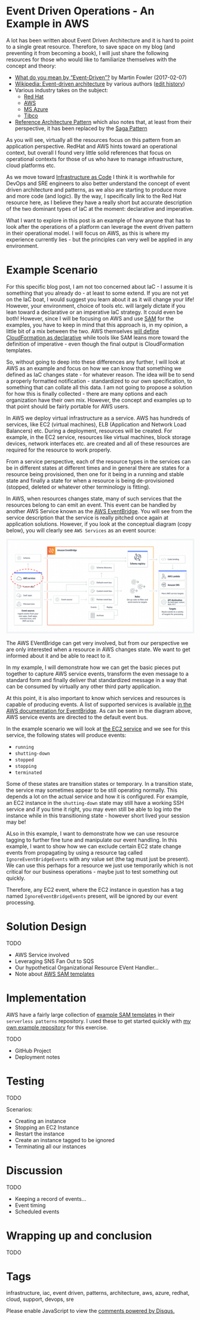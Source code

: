 # Event Driven Operations - An Example in AWS

A lot has been written about Event Driven Architecture and it is hard to point to a single great resource. Therefore, to save space on my blog (and preventing it from becoming a book), I will just share the following resources for those who would like to familiarize themselves with the concept and theory:

* [What do you mean by “Event-Driven”?](https://martinfowler.com/articles/201701-event-driven.html) by Martin Fowler (2017-02-07)
* [Wikipedia: Event-driven architecture](https://en.wikipedia.org/wiki/Event-driven_architecture) by various authors ([edit history](https://en.wikipedia.org/w/index.php?title=Event-driven_architecture&action=history))
* Various industry takes on the subject:
  * [Red Hat](https://aws.amazon.com/event-driven-architecture/)
  * [AWS](https://www.redhat.com/en/topics/integration/what-is-event-driven-architecture) 
  * [MS Azure](https://docs.microsoft.com/en-us/azure/architecture/guide/architecture-styles/event-driven)
  * [Tibco](https://www.tibco.com/reference-center/what-is-event-driven-architecture)
* [Reference Architecture Pattern](https://microservices.io/patterns/data/event-driven-architecture.html) which also notes that, at least from their perspective, it has been replaced by the [Saga Pattern](https://microservices.io/patterns/data/saga.html)

As you will see, virtually all the resources focus on this pattern from an application perspective. RedHat and AWS hints toward an operational context, but overall I found very little solid references that focus on operational contexts for those of us who have to manage infrastructure, cloud platforms etc.

As we move toward [Infrastructure as Code](https://www.redhat.com/en/topics/automation/what-is-infrastructure-as-code-iac) I think it is worthwhile for DevOps and SRE engineers to also better understand the concept of event driven architecture and patterns, as we also are starting to produce more and more code (and logic). By the way, I specifically link to the Red Hat resource here, as I believe they have a really short but accurate description of the two dominant types of IaC at the moment: declarative and imperative.

What I want to explore in this post is an example of how anyone that has to look after the operations of a platform can leverage the event driven pattern in their operational model. I will focus on AWS, as this is where my experience currently lies - but the principles can very well be applied in any environment.

# Example Scenario

For this specific blog post, I am not too concerned about IaC - I assume it is something that you already do - at least to some extend. If you are not yet on the IaC boat, I would suggest you learn about it as it will change your life! However, your environment, choice of tools etc. will largely dictate if you lean toward a declarative or an imperative IaC strategy. It could even be both! However, since I will be focusing on AWS and use [SAM](https://aws.amazon.com/serverless/sam/) for the examples, you have to keep in mind that this approach is, in my opinion, a little bit of a mix between the two. AWS themselves [will define CloudFormation as declarative](https://docs.aws.amazon.com/whitepapers/latest/introduction-devops-aws/infrastructure-as-code.html) while tools like SAM leans more toward the definition of imperative - even though the final output is CloudFormation templates.

So, without going to deep into these differences any further, I will look at AWS as an example and focus on how we can know that something we defined as IaC changes state - for whatever reason. The idea will be to send a properly formatted notification - standardized to our own specification, to something that can collate all this data. I am not going to propose a solution for how this is finally collected - there are many options and each organization have their own mix. However, the concept and examples up to that point should be fairly portable for AWS users.

In AWS we deploy virtual infrastructure as a service. AWS has hundreds of services, like EC2 (virtual machines), ELB (Application and Network Load Balancers) etc. During a deployment, resources will be created. For example, in the EC2 service, resources like virtual machines, block storage devices, network interfaces etc. are created and all of these resources are required for the resource to work properly.

From a service perspective, each of the resource types in the services can be in different states at different times and in general there are states for a resource being provisioned, then one for it being in a running and stable state and finally a state for when a resource is being de-provisioned (stopped, deleted or whatever other terminology is fitting).

In AWS, when resources changes state, many of such services that the resources belong to can emit an event. This event can be handled by another AWS Service known as the [AWS EventBridge](https://aws.amazon.com/eventbridge/). You will see from the service description that the service is really pitched once again at application solutions. However, if you look at the conceptual diagram (copy below), you will clearly see `AWS Services` as an event source:

![AWS EventBridge from DrawIO](../../images/blog_2022_07_31/aws_event_bridge_drawio.png)

The AWS EVentBridge can get very involved, but from our perspective we are only interested when a resource in AWS changes state. We want to get informed about it and be able to react to it.

In my example, I will demonstrate how we can get the basic pieces put together to capture AWS service events, transform the even message to a standard form and finally deliver that standardized message in a way that can be consumed by virtually any other third party application.

At this point, it is also important to know which services and resources is capable of producing events. A list of supported services is available [in the AWS documentation for EventBridge](https://docs.aws.amazon.com/AmazonCloudWatch/latest/events/EventTypes.html). As can be seen in the diagram above, AWS service events are directed to the default event bus.

In the example scenario we will look at [the EC2 service](https://docs.aws.amazon.com/AmazonCloudWatch/latest/events/EventTypes.html#ec2_event_type) and we see for this service, the following states will produce events:

* `running`
* `shutting-down`
* `stopped`
* `stopping`
* `terminated`

Some of these states are transition states or temporary. In a transition state, the service may sometimes appear to be still operating normally. This depends a lot on the actual service and how it is configured. For example, an EC2 instance in the `shutting-down` state may still have a working SSH service and if you time it right, you may even still be able to log into the instance while in this transitioning state - however short lived your session may be!

ALso in this example, I want to demonstrate how we can use resource tagging to further fine tune and manipulate our event handling. In this example, I want to show how we can exclude certain EC2 state change events from propagating by using a resource tag called `IgnoreEventBridgeEvents` with any value set (the tag must just be present). We can use this perhaps for a resource we just use temporarily which is not critical for our business operations - maybe just to test something out quickly.

Therefore, any EC2 event, where the EC2 instance in question has a tag named `IgnoreEventBridgeEvents` present, will be ignored by our event processing.

# Solution Design

TODO

* AWS Service involved
* Leveraging SNS Fan Out to SQS
* Our hypothetical Organizational Resource EVent Handler...
* Note about [AWS SAM templates](https://github.com/aws-samples/serverless-patterns)

# Implementation

AWS have a fairly large collection of [example SAM templates](https://github.com/aws-samples/serverless-patterns) in their `serverless patterns` repository. I used these to get started quickly with [my own example repository](https://github.com/nicc777/aws-event-messaging-example) for this exercise.

TODO

* GitHub Project
* Deployment notes

# Testing

TODO

Scenarios:

* Creating an instance 
* Stopping an EC2 Instance
* Restart the instance
* Create an instance tagged to be ignored
* Terminating all our instances

# Discussion

TODO

* Keeping a record of events...
* Event timing
* Scheduled events

# Wrapping up and conclusion

TODO

# Tags

infrastructure, iac, event driven, patterns, architecture, aws, azure, redhat, cloud, support, devops, sre

<div id="disqus_thread"></div>
<script>
    /**
    *  RECOMMENDED CONFIGURATION VARIABLES: EDIT AND UNCOMMENT THE SECTION BELOW TO INSERT DYNAMIC VALUES FROM YOUR PLATFORM OR CMS.
    *  LEARN WHY DEFINING THESE VARIABLES IS IMPORTANT: https://disqus.com/admin/universalcode/#configuration-variables    */
    /*
    var disqus_config = function () {
    this.page.url = PAGE_URL;  // Replace PAGE_URL with your page's canonical URL variable
    this.page.identifier = PAGE_IDENTIFIER; // Replace PAGE_IDENTIFIER with your page's unique identifier variable
    };
    */
    (function() { // DON'T EDIT BELOW THIS LINE
    var d = document, s = d.createElement('script');
    s.src = 'https://nicc777.disqus.com/embed.js';
    s.setAttribute('data-timestamp', +new Date());
    (d.head || d.body).appendChild(s);
    })();
</script>
<noscript>Please enable JavaScript to view the <a href="https://disqus.com/?ref_noscript">comments powered by Disqus.</a></noscript>
